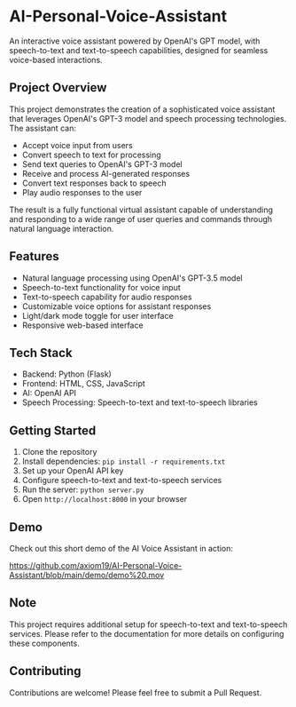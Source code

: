 # AI-Personal-Voice-Assistant

An interactive voice assistant powered by OpenAI's GPT model, with speech-to-text and text-to-speech capabilities, designed for seamless voice-based interactions.

## Project Overview

This project demonstrates the creation of a sophisticated voice assistant that leverages OpenAI's GPT-3 model and speech processing technologies. The assistant can:

- Accept voice input from users
- Convert speech to text for processing
- Send text queries to OpenAI's GPT-3 model
- Receive and process AI-generated responses
- Convert text responses back to speech
- Play audio responses to the user

The result is a fully functional virtual assistant capable of understanding and responding to a wide range of user queries and commands through natural language interaction.

## Features

- Natural language processing using OpenAI's GPT-3.5 model
- Speech-to-text functionality for voice input
- Text-to-speech capability for audio responses
- Customizable voice options for assistant responses
- Light/dark mode toggle for user interface
- Responsive web-based interface

## Tech Stack

- Backend: Python (Flask)
- Frontend: HTML, CSS, JavaScript
- AI: OpenAI API
- Speech Processing: Speech-to-text and text-to-speech libraries

## Getting Started

1. Clone the repository
2. Install dependencies: `pip install -r requirements.txt`
3. Set up your OpenAI API key
4. Configure speech-to-text and text-to-speech services
5. Run the server: `python server.py`
6. Open `http://localhost:8000` in your browser

## Demo

Check out this short demo of the AI Voice Assistant in action:

https://github.com/axiom19/AI-Personal-Voice-Assistant/blob/main/demo/demo%20.mov

## Note

This project requires additional setup for speech-to-text and text-to-speech services. Please refer to the documentation for more details on configuring these components.

## Contributing

Contributions are welcome! Please feel free to submit a Pull Request.
